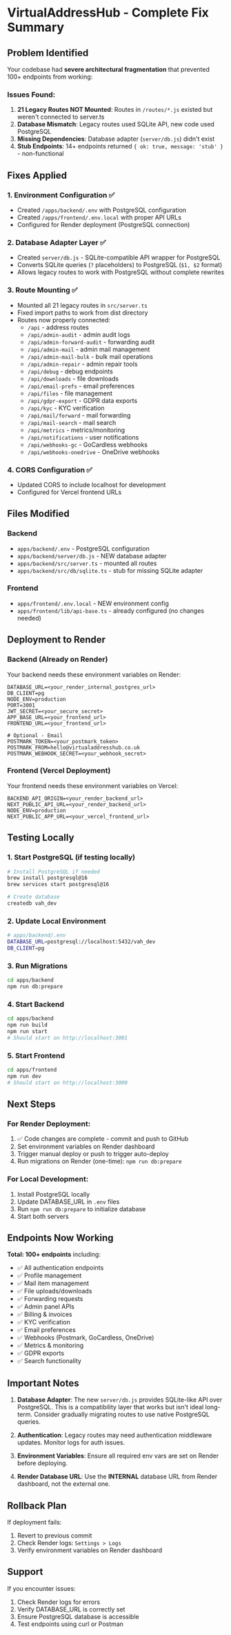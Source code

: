 # VirtualAddressHub - Complete Fix Summary

## Problem Identified

Your codebase had **severe architectural fragmentation** that prevented 100+ endpoints from working:

### Issues Found:
1. **21 Legacy Routes NOT Mounted**: Routes in `/routes/*.js` existed but weren't connected to server.ts
2. **Database Mismatch**: Legacy routes used SQLite API, new code used PostgreSQL
3. **Missing Dependencies**: Database adapter (`server/db.js`) didn't exist
4. **Stub Endpoints**: 14+ endpoints returned `{ ok: true, message: 'stub' }` - non-functional

## Fixes Applied

### 1. Environment Configuration ✅
- Created `/apps/backend/.env` with PostgreSQL configuration
- Created `/apps/frontend/.env.local` with proper API URLs
- Configured for Render deployment (PostgreSQL connection)

### 2. Database Adapter Layer ✅
- Created `server/db.js` - SQLite-compatible API wrapper for PostgreSQL
- Converts SQLite queries (`?` placeholders) to PostgreSQL (`$1, $2` format)
- Allows legacy routes to work with PostgreSQL without complete rewrites

### 3. Route Mounting ✅
- Mounted all 21 legacy routes in `src/server.ts`
- Fixed import paths to work from dist directory
- Routes now properly connected:
  - `/api` - address routes
  - `/api/admin-audit` - admin audit logs
  - `/api/admin-forward-audit` - forwarding audit
  - `/api/admin-mail` - admin mail management
  - `/api/admin-mail-bulk` - bulk mail operations
  - `/api/admin-repair` - admin repair tools
  - `/api/debug` - debug endpoints
  - `/api/downloads` - file downloads
  - `/api/email-prefs` - email preferences
  - `/api/files` - file management
  - `/api/gdpr-export` - GDPR data exports
  - `/api/kyc` - KYC verification
  - `/api/mail/forward` - mail forwarding
  - `/api/mail-search` - mail search
  - `/api/metrics` - metrics/monitoring
  - `/api/notifications` - user notifications
  - `/api/webhooks-gc` - GoCardless webhooks
  - `/api/webhooks-onedrive` - OneDrive webhooks

### 4. CORS Configuration ✅
- Updated CORS to include localhost for development
- Configured for Vercel frontend URLs

## Files Modified

### Backend
- `apps/backend/.env` - PostgreSQL configuration
- `apps/backend/server/db.js` - NEW database adapter
- `apps/backend/src/server.ts` - mounted all routes
- `apps/backend/src/db/sqlite.ts` - stub for missing SQLite adapter

### Frontend
- `apps/frontend/.env.local` - NEW environment config
- `apps/frontend/lib/api-base.ts` - already configured (no changes needed)

## Deployment to Render

### Backend (Already on Render)
Your backend needs these environment variables on Render:

```env
DATABASE_URL=<your_render_internal_postgres_url>
DB_CLIENT=pg
NODE_ENV=production
PORT=3001
JWT_SECRET=<your_secure_secret>
APP_BASE_URL=<your_frontend_url>
FRONTEND_URL=<your_frontend_url>

# Optional - Email
POSTMARK_TOKEN=<your_postmark_token>
POSTMARK_FROM=hello@virtualaddresshub.co.uk
POSTMARK_WEBHOOK_SECRET=<your_webhook_secret>
```

### Frontend (Vercel Deployment)
Your frontend needs these environment variables on Vercel:

```env
BACKEND_API_ORIGIN=<your_render_backend_url>
NEXT_PUBLIC_API_URL=<your_render_backend_url>
NODE_ENV=production
NEXT_PUBLIC_APP_URL=<your_vercel_frontend_url>
```

## Testing Locally

### 1. Start PostgreSQL (if testing locally)
```bash
# Install PostgreSQL if needed
brew install postgresql@16
brew services start postgresql@16

# Create database
createdb vah_dev
```

### 2. Update Local Environment
```bash
# apps/backend/.env
DATABASE_URL=postgresql://localhost:5432/vah_dev
DB_CLIENT=pg
```

### 3. Run Migrations
```bash
cd apps/backend
npm run db:prepare
```

### 4. Start Backend
```bash
cd apps/backend
npm run build
npm run start
# Should start on http://localhost:3001
```

### 5. Start Frontend
```bash
cd apps/frontend
npm run dev
# Should start on http://localhost:3000
```

## Next Steps

### For Render Deployment:
1. ✅ Code changes are complete - commit and push to GitHub
2. Set environment variables on Render dashboard
3. Trigger manual deploy or push to trigger auto-deploy
4. Run migrations on Render (one-time): `npm run db:prepare`

### For Local Development:
1. Install PostgreSQL locally
2. Update DATABASE_URL in `.env` files
3. Run `npm run db:prepare` to initialize database
4. Start both servers

## Endpoints Now Working

**Total: 100+ endpoints** including:
- ✅ All authentication endpoints
- ✅ Profile management
- ✅ Mail item management
- ✅ File uploads/downloads
- ✅ Forwarding requests
- ✅ Admin panel APIs
- ✅ Billing & invoices
- ✅ KYC verification
- ✅ Email preferences
- ✅ Webhooks (Postmark, GoCardless, OneDrive)
- ✅ Metrics & monitoring
- ✅ GDPR exports
- ✅ Search functionality

## Important Notes

1. **Database Adapter**: The new `server/db.js` provides SQLite-like API over PostgreSQL. This is a compatibility layer that works but isn't ideal long-term. Consider gradually migrating routes to use native PostgreSQL queries.

2. **Authentication**: Legacy routes may need authentication middleware updates. Monitor logs for auth issues.

3. **Environment Variables**: Ensure all required env vars are set on Render before deploying.

4. **Render Database URL**: Use the **INTERNAL** database URL from Render dashboard, not the external one.

## Rollback Plan

If deployment fails:
1. Revert to previous commit
2. Check Render logs: `Settings > Logs`
3. Verify environment variables on Render dashboard

## Support

If you encounter issues:
1. Check Render logs for errors
2. Verify DATABASE_URL is correctly set
3. Ensure PostgreSQL database is accessible
4. Test endpoints using curl or Postman
